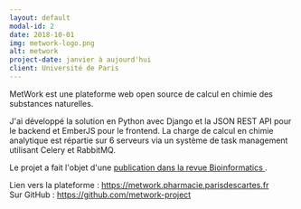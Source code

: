 ```yaml
---
layout: default
modal-id: 2
date: 2018-10-01
img: metwork-logo.png
alt: metwork
project-date: janvier à aujourd'hui
client: Université de Paris
---
```

MetWork est une plateforme web open source de calcul en chimie des substances naturelles.

J'ai développé la solution en Python avec Django et la JSON REST API pour le backend et EmberJS pour le frontend.
La charge de calcul en chimie analytique est répartie sur 6 serveurs via un système de task management utilisant Celery et RabbitMQ.

Le projet a fait l'objet d'une
<a href="https://doi.org/10.1093/bioinformatics/bty864" target="_blank">
publication dans la revue Bioinformatics
</a>.

Lien vers la plateforme :
  <a href="https://metwork.pharmacie.parisdescartes.fr" target="_blank">
  https://metwork.pharmacie.parisdescartes.fr
  </a>
  <br />
  Sur GitHub :
  <a href="https://github.com/metwork-project" target="_blank">
    https://github.com/metwork-project
  </a>
